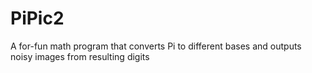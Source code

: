 # PiPic2
A for-fun math program that converts Pi to different bases and outputs noisy images from resulting digits

